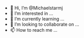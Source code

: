 - 👋 Hi, I’m @Michaelstarmj
- 👀 I’m interested in ...
- 🌱 I’m currently learning ...
- 💞️ I’m looking to collaborate on ...
- 📫 How to reach me ...

<!---
Michaelstarmj/Michaelstarmj is a ✨ special ✨ repository because its `README.md` (this file) appears on your GitHub profile.
You can click the Preview link to take a look at your changes.
--->
